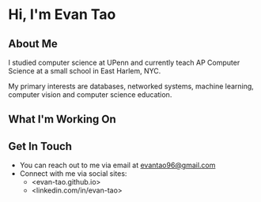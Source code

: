 # Hi, I'm Evan Tao #

## About Me ## 

I studied computer science at UPenn and currently teach AP Computer Science at a small school in East Harlem, NYC. 

My primary interests are databases, networked systems, machine learning, computer vision and computer science education.

## What I'm Working On ##

## Get In Touch ##

- You can reach out to me via email at evantao96@gmail.com 
- Connect with me via social sites: 
	- <evan-tao.github.io>
	- <linkedin.com/in/evan-tao>

